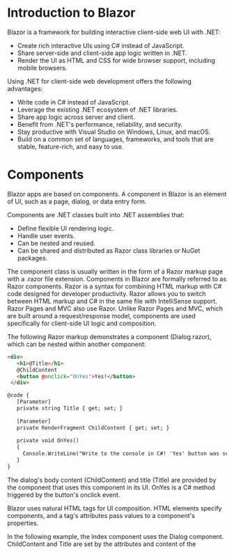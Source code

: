 # Introduction to Blazor
Blazor is a framework for building interactive client-side web UI with .NET:
  - Create rich interactive UIs using C# instead of JavaScript.
  - Share server-side and client-side app logic written in .NET.
  - Render the UI as HTML and CSS for wide browser support, including mobile browsers.
  
Using .NET for client-side web development offers the following advantages:
  - Write code in C# instead of JavaScript.
  - Leverage the existing .NET ecosystem of .NET libraries.
  - Share app logic across server and client.
  - Benefit from .NET's performance, reliability, and security.
  - Stay productive with Visual Studio on Windows, Linux, and macOS.
  - Build on a common set of languages, frameworks, and tools that are stable, feature-rich, and easy to use.

# Components
Blazor apps are based on components. A component in Blazor is an element of UI, such as a page, dialog, or data entry form.

Components are .NET classes built into .NET assemblies that:
  - Define flexible UI rendering logic.
  - Handle user events.
  - Can be nested and reused.
  - Can be shared and distributed as Razor class libraries or NuGet packages.

The component class is usually written in the form of a Razor markup page with a .razor file extension. Components in Blazor are formally referred to as Razor components. Razor is a syntax for combining HTML markup with C# code designed for developer productivity. Razor allows you to switch between HTML markup and C# in the same file with IntelliSense support. Razor Pages and MVC also use Razor. Unlike Razor Pages and MVC, which are built around a request/response model, components are used specifically for client-side UI logic and composition.

The following Razor markup demonstrates a component (Dialog.razor), which can be nested within another component:
  ```html
  <div>
     <h1>@Title</h1>
     @ChildContent
     <button @onclick="OnYes">Yes!</button>
   </div>

  @code {
     [Parameter]
     private string Title { get; set; }
     
     [Parameter]
     private RenderFragment ChildContent { get; set; }
     
     private void OnYes()
     {
       Console.WriteLine("Write to the console in C#! 'Yes' button was selected.");
     }
  }
  ```    
The dialog's body content (ChildContent) and title (Title) are provided by the component that uses this component in its UI. OnYes is a C# method triggered by the button's onclick event.

Blazor uses natural HTML tags for UI composition. HTML elements specify components, and a tag's attributes pass values to a component's properties.

In the following example, the Index component uses the Dialog component. ChildContent and Title are set by the attributes and content of the <Dialog> element.

Index.razor:
  ```html
  @page "/"
  <h1>Hello, world!</h1>
  
  Welcome to your new app.
  
  <Dialog Title="Blazor">
    Do you want to <i>learn more</i> about Blazor?
  </Dialog>
  ```
  
The dialog is rendered when the parent (Index.razor) is accessed in a browser:
<img src="https://docs.microsoft.com/en-us/aspnet/core/blazor/index/_static/dialog.png?view=aspnetcore-3.0" alt="Dialog component rendered in the browser" data-linktype="relative-path" class="x-hidden-focus">

When this component is used in the app, IntelliSense in Visual Studio and Visual Studio Code speeds development with syntax and parameter completion.

Components render into an in-memory representation of the browser's Document Object Model (DOM) called a render tree, which is used to update the UI in a flexible and efficient way.
# Blazor client-side
Blazor decouples component rendering logic from how UI updates are applied. Blazor server-side provides support for hosting Razor components on the server in an ASP.NET Core app. UI updates are handled over a SignalR connection.

The runtime handles sending UI events from the browser to the server and applies UI updates sent by the server back to the browser after running the components.

The connection used by Blazor server-side to communicate with the browser is also used to handle JavaScript interop calls.
<img src="https://docs.microsoft.com/en-us/aspnet/core/blazor/index/_static/blazor-server-side.png?view=aspnetcore-3.0" alt="Blazor server-side runs .NET code on the server and interacts with the Document Object Model on the client over a SignalR connection" data-linktype="relative-path" class="x-hidden-focus">

# Blazor server-side

# JavaScript interop

# Code sharing and .NET Standard
